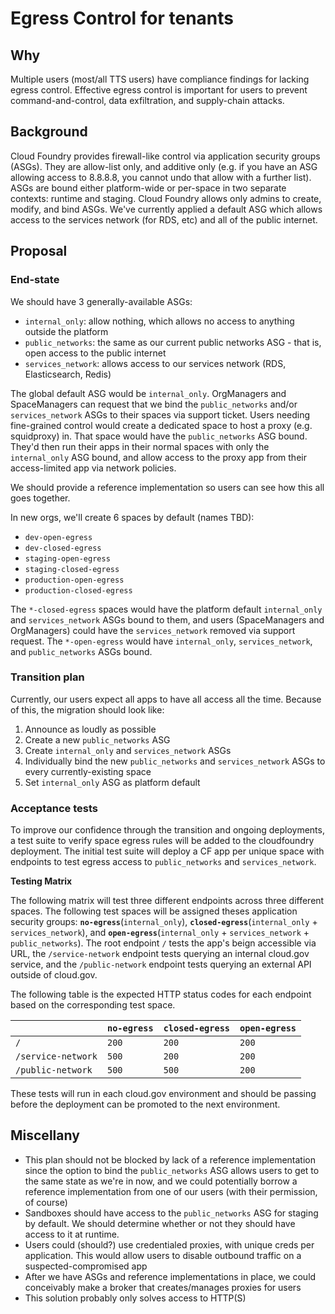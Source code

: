 # Egress Control for tenants

## Why

Multiple users (most/all TTS users) have compliance findings for lacking egress control.
Effective egress control is important for users to prevent command-and-control, data
exfiltration, and supply-chain attacks.

## Background

Cloud Foundry provides firewall-like control via application security groups (ASGs). They
are allow-list only, and additive only (e.g. if you have an ASG allowing access to 8.8.8.8,
you cannot undo that allow with a further list). ASGs are bound either platform-wide or per-space
in two separate contexts: runtime and staging. Cloud Foundry allows only admins to create,
modify, and bind ASGs. We've currently applied a default ASG which
allows access to the services network (for RDS, etc) and all of the public internet.

## Proposal

### End-state

We should have 3 generally-available ASGs:
- `internal_only`: allow nothing, which allows no access to anything outside the platform
- `public_networks`: the same as our current public networks ASG - that is, open access to the public internet
- `services_network`: allows access to our services network (RDS, Elasticsearch, Redis)

The global default ASG would be `internal_only`. OrgManagers and SpaceManagers can request that we bind the
`public_networks` and/or `services_network` ASGs to their spaces via support ticket. Users needing fine-grained
control would create a dedicated space to host a proxy (e.g. squidproxy) in. That space would have
the `public_networks` ASG bound. They'd then run their apps in their normal spaces with only the `internal_only`
ASG bound, and allow access to the proxy app from their access-limited app via network policies.

We should provide a reference implementation so users can see how this all goes together.

In new orgs, we'll create 6 spaces by default (names TBD):
- `dev-open-egress`
- `dev-closed-egress`
- `staging-open-egress`
- `staging-closed-egress`
- `production-open-egress`
- `production-closed-egress`

The `*-closed-egress` spaces would have the platform default `internal_only` and `services_network`
ASGs bound to them, and users (SpaceManagers and OrgManagers) could have the `services_network` removed via
support request.
The `*-open-egress` would have `internal_only`, `services_network`, and `public_networks` ASGs bound.

### Transition plan

Currently, our users expect all apps to have all access all the time. Because of this, the migration should look like:

1. Announce as loudly as possible
2. Create a new `public_networks` ASG
3. Create `internal_only` and `services_network` ASGs
4. Individually bind the new `public_networks` and `services_network` ASGs to every currently-existing space
5. Set `internal_only` ASG as platform default

### Acceptance tests

To improve our confidence through the transition and ongoing deployments, a test suite to verify space egress rules will be added to the cloudfoundry deployment. The initial test suite will deploy a CF app per unique space with endpoints to test egress access to `public_networks` and `services_network`.

__Testing Matrix__

The following matrix will test three different endpoints across three different spaces. The following test spaces will be assigned theses application security groups: __`no-egress`__(`internal_only`), __`closed-egress`__(`internal_only` + `services_network`), and __`open-egress`__(`internal_only` + `services_network` + `public_networks`). The root endpoint `/` tests the app's beign accessible via URL, the `/service-network` endpoint tests querying an internal cloud.gov service, and the `/public-network` endpoint tests querying an external API outside of cloud.gov.


The following table is the expected HTTP status codes for each endpoint based on the corresponding test space.

| |`no-egress`|`closed-egress`|`open-egress`|
|-|-----------|---------------|-------------|
|`/`|`200`|`200`|`200`|
|`/service-network`|`500`|`200`|`200`|
|`/public-network`|`500`|`500`|`200`|

These tests will run in each cloud.gov environment and should be passing before the deployment can be promoted to the next environment.

## Miscellany

- This plan should not be blocked by lack of a reference implementation since the option
  to bind the `public_networks` ASG allows users to get to the same state as we're in now,
  and we could potentially borrow a reference implementation from one of our users (with
  their permission, of course)
- Sandboxes should have access to the `public_networks` ASG for staging by default. We should
  determine whether or not they should have access to it at runtime.
- Users could (should?) use credentialed proxies, with unique creds per application.
  This would allow users to disable outbound traffic on a suspected-compromised app
- After we have ASGs and reference implementations in place, we could conceivably
  make a broker that creates/manages proxies for users
- This solution probably only solves access to HTTP(S)

